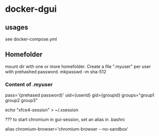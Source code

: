 # docker-dgui

## usages

see docker-compose.yml


## Homefolder
mount dir with one or more homefolder. 
Create a file ".myuser" per user with prehashed password. 
mkpasswd -m sha-512

### Content of .myuser
pass='{prehased password}'
uid={userid}
gid={groupid}
groups="group1 group2 group3"


echo "xfce4-session" > ~/.xsession

???
to start chromium in gui-session, set an alias in .bashrc  

alias chromium-browser='chromium-browser --no-sandbox'  
